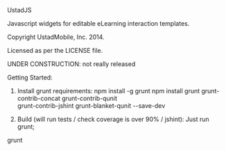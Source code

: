 
UstadJS

Javascript widgets for editable eLearning interaction templates.

Copyright UstadMobile, Inc. 2014.  

Licensed as per the LICENSE file.

UNDER CONSTRUCTION: not really released

Getting Started:

1. Install grunt requirements:
  npm install -g grunt
  npm install grunt grunt-contrib-concat grunt-contrib-qunit \
    grunt-contrib-jshint grunt-blanket-qunit --save-dev

2. Build (will run tests / check coverage is over 90% / jshint):
  Just run grunt;

  grunt


